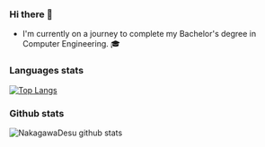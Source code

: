 ### Hi there 👋
- I'm currently on a journey to complete my Bachelor's degree in Computer Engineering. 🎓

### Languages stats
[![Top Langs](https://github-readme-stats.vercel.app/api/top-langs/?username=Nakagawadesu&theme=midnight-purple)](https://github.com/anuraghazra/github-readme-stats)
### Github stats
![NakagawaDesu github stats](https://github-readme-stats.vercel.app/api?username=Nakagawadesu&theme=midnight-purple&show_icons=true)
